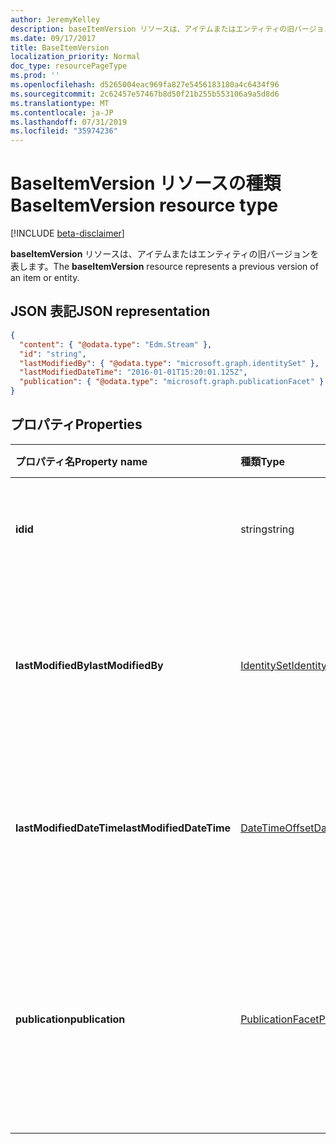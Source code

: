 ```yaml
---
author: JeremyKelley
description: baseItemVersion リソースは、アイテムまたはエンティティの旧バージョンを表します。
ms.date: 09/17/2017
title: BaseItemVersion
localization_priority: Normal
doc_type: resourcePageType
ms.prod: ''
ms.openlocfilehash: d5265004eac969fa827e5456183180a4c6434f96
ms.sourcegitcommit: 2c62457e57467b8d50f21b255b553106a9a5d8d6
ms.translationtype: MT
ms.contentlocale: ja-JP
ms.lasthandoff: 07/31/2019
ms.locfileid: "35974236"
---
```

# <a name="baseitemversion-resource-type"></a><span data-ttu-id="3315d-103">BaseItemVersion リソースの種類</span><span class="sxs-lookup"><span data-stu-id="3315d-103">BaseItemVersion resource type</span></span>

[!INCLUDE [beta-disclaimer](../../includes/beta-disclaimer.md)]

<span data-ttu-id="3315d-104">**baseItemVersion** リソースは、アイテムまたはエンティティの旧バージョンを表します。</span><span class="sxs-lookup"><span data-stu-id="3315d-104">The **baseItemVersion** resource represents a previous version of an item or entity.</span></span>


## <a name="json-representation"></a><span data-ttu-id="3315d-105">JSON 表記</span><span class="sxs-lookup"><span data-stu-id="3315d-105">JSON representation</span></span>

<!-- { "blockType": "resource", "@odata.type": "microsoft.graph.baseItemVersion", "@type.aka": "oneDrive.baseItemVersion" } -->

```json
{
  "content": { "@odata.type": "Edm.Stream" },
  "id": "string",
  "lastModifiedBy": { "@odata.type": "microsoft.graph.identitySet" },
  "lastModifiedDateTime": "2016-01-01T15:20:01.125Z",
  "publication": { "@odata.type": "microsoft.graph.publicationFacet" }
}
```

## <a name="properties"></a><span data-ttu-id="3315d-106">プロパティ</span><span class="sxs-lookup"><span data-stu-id="3315d-106">Properties</span></span>

|      <span data-ttu-id="3315d-107">プロパティ名</span><span class="sxs-lookup"><span data-stu-id="3315d-107">Property name</span></span>       |                         <span data-ttu-id="3315d-108">種類</span><span class="sxs-lookup"><span data-stu-id="3315d-108">Type</span></span>                         |                               <span data-ttu-id="3315d-109">説明</span><span class="sxs-lookup"><span data-stu-id="3315d-109">Description</span></span>                               |
| :----------------------- | :--------------------------------------------------- | :---------------------------------------------------------------------- |
| <span data-ttu-id="3315d-110">**id**</span><span class="sxs-lookup"><span data-stu-id="3315d-110">**id**</span></span>                   | <span data-ttu-id="3315d-111">string</span><span class="sxs-lookup"><span data-stu-id="3315d-111">string</span></span>                                               | <span data-ttu-id="3315d-112">バージョンの ID。</span><span class="sxs-lookup"><span data-stu-id="3315d-112">The ID of the version.</span></span> <span data-ttu-id="3315d-113">読み取り専用です。</span><span class="sxs-lookup"><span data-stu-id="3315d-113">Read-only.</span></span>                                       |
| <span data-ttu-id="3315d-114">**lastModifiedBy**</span><span class="sxs-lookup"><span data-stu-id="3315d-114">**lastModifiedBy**</span></span>       | [<span data-ttu-id="3315d-115">IdentitySet</span><span class="sxs-lookup"><span data-stu-id="3315d-115">IdentitySet</span></span>](../resources/identityset.md)           | <span data-ttu-id="3315d-116">最後にバージョンを変更したユーザーの ID。</span><span class="sxs-lookup"><span data-stu-id="3315d-116">Identity of the user which last modified the version.</span></span> <span data-ttu-id="3315d-117">読み取り専用です。</span><span class="sxs-lookup"><span data-stu-id="3315d-117">Read-only.</span></span>        |
| <span data-ttu-id="3315d-118">**lastModifiedDateTime**</span><span class="sxs-lookup"><span data-stu-id="3315d-118">**lastModifiedDateTime**</span></span> | [<span data-ttu-id="3315d-119">DateTimeOffset</span><span class="sxs-lookup"><span data-stu-id="3315d-119">DateTimeOffset</span></span>](../resources/timestamp.md)          | <span data-ttu-id="3315d-120">バージョンが最後に変更された日時。</span><span class="sxs-lookup"><span data-stu-id="3315d-120">Date and time the version was last modified.</span></span> <span data-ttu-id="3315d-121">読み取り専用です。</span><span class="sxs-lookup"><span data-stu-id="3315d-121">Read-only.</span></span>                 |
| <span data-ttu-id="3315d-122">**publication**</span><span class="sxs-lookup"><span data-stu-id="3315d-122">**publication**</span></span>          | [<span data-ttu-id="3315d-123">PublicationFacet</span><span class="sxs-lookup"><span data-stu-id="3315d-123">PublicationFacet</span></span>](../resources/publicationfacet.md) | <span data-ttu-id="3315d-124">特定のバージョンのパブリケーション ステータスを示します。</span><span class="sxs-lookup"><span data-stu-id="3315d-124">Indicates the publication status of this particular version.</span></span> <span data-ttu-id="3315d-125">読み取り専用です。</span><span class="sxs-lookup"><span data-stu-id="3315d-125">Read-only.</span></span> |


<!--
{
  "type": "#page.annotation",
  "description": "The version facet provides information about the properties of a file version.",
  "keywords": "version,versions,version-history,history",
  "section": "documentation",
  "tocPath": "Facets/Version",
  "suppressions": []
}
-->
